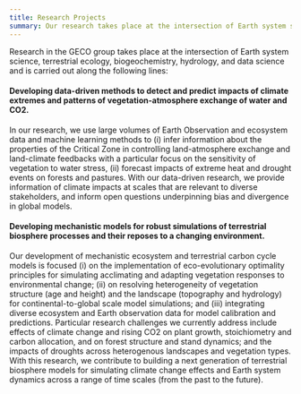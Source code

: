 ```yaml
---
title: Research Projects
summary: Our research takes place at the intersection of Earth system science, terrestrial ecology, biogeochemistry, hydrology and data science.
---
```


Research in the GECO group takes place at the intersection of Earth system science, terrestrial ecology, biogeochemistry, hydrology, and data science and is carried out along the following lines:

#### Developing data-driven methods to detect and predict impacts of climate extremes and patterns of vegetation-atmosphere exchange of water and CO2.
In our research, we use large volumes of Earth Observation and ecosystem data and machine learning methods to (i) infer information about the properties of the Critical Zone in controlling land-atmosphere exchange and land-climate feedbacks with a particular focus on the sensitivity of vegetation to water stress, (ii) forecast impacts of extreme heat and drought events on forests and pastures. With our data-driven research, we provide information of climate impacts at scales that are relevant to diverse stakeholders, and inform open questions underpinning bias and divergence in global models.

#### Developing mechanistic models for robust simulations of terrestrial biosphere processes and their reposes to a changing environment.
Our development of mechanistic ecosystem and terrestrial carbon cycle models is focused (i) on the implementation of eco-evolutionary optimality principles for simulating acclimating and adapting vegetation responses to environmental change; (ii) on resolving heterogeneity of vegetation structure (age and height) and the landscape (topography and hydrology) for continental-to-global scale model simulations; and (iii) integrating diverse ecosystem and Earth observation data for model calibration and predictions. Particular research challenges we currently address include effects of climate change and rising CO2 on plant growth, stoichiometry and carbon allocation, and on forest structure and stand dynamics; and the impacts of droughts across heterogenous landscapes and vegetation types. With this research, we contribute to building a next generation of terrestrial biosphere models for simulating climate change effects and Earth system dynamics across a range of time scales (from the past to the future).

